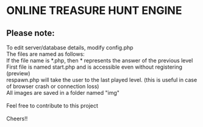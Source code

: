 ONLINE TREASURE HUNT ENGINE
===========================

Please note:
-----------
To edit server/database details, modify config.php<br/>
The files are named as follows:<br/>
	<t/>If the file name is *.php, then * represents the answer of the previous level<br/>
	<t/>First file is named start.php and is accessible even without registering (preview)<br/>
respawn.php will take the user to the last played level. (this is useful in case of browser crash or connection loss)<br/>
All images are saved in a folder named "img"<br/>
<br/>
Feel free to contribute to this project<br/>
<br/>
Cheers!!





